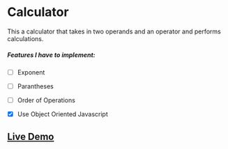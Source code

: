 # Calculator
This a calculator that takes in two operands and an operator and performs calculations. 

##### Features I have to implement: 
- [ ] Exponent
- [ ] Parantheses
- [ ] Order of Operations
- [x] Use Object Oriented Javascript 


## [Live Demo](ekwon86.github.io/calculator)

